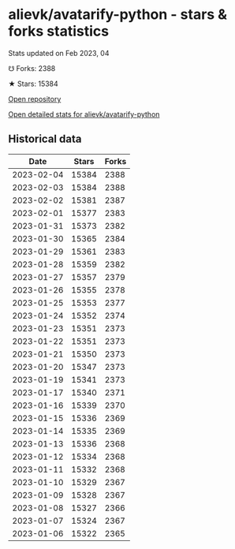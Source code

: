 # alievk/avatarify-python - stars & forks statistics

Stats updated on Feb 2023, 04

☋ Forks: 2388

★ Stars: 15384

[Open repository](https://github.com/alievk/avatarify-python)

[Open detailed stats for alievk/avatarify-python](https://reviewgithub.com/rep/alievk/avatarify-python)

## Historical data
| Date | Stars | Forks |
|------|-------|-------|
| 2023-02-04 | 15384 | 2388 | 
| 2023-02-03 | 15384 | 2388 | 
| 2023-02-02 | 15381 | 2387 | 
| 2023-02-01 | 15377 | 2383 | 
| 2023-01-31 | 15373 | 2382 | 
| 2023-01-30 | 15365 | 2384 | 
| 2023-01-29 | 15361 | 2383 | 
| 2023-01-28 | 15359 | 2382 | 
| 2023-01-27 | 15357 | 2379 | 
| 2023-01-26 | 15355 | 2378 | 
| 2023-01-25 | 15353 | 2377 | 
| 2023-01-24 | 15352 | 2374 | 
| 2023-01-23 | 15351 | 2373 | 
| 2023-01-22 | 15351 | 2373 | 
| 2023-01-21 | 15350 | 2373 | 
| 2023-01-20 | 15347 | 2373 | 
| 2023-01-19 | 15341 | 2373 | 
| 2023-01-17 | 15340 | 2371 | 
| 2023-01-16 | 15339 | 2370 | 
| 2023-01-15 | 15336 | 2369 | 
| 2023-01-14 | 15335 | 2369 | 
| 2023-01-13 | 15336 | 2368 | 
| 2023-01-12 | 15334 | 2368 | 
| 2023-01-11 | 15332 | 2368 | 
| 2023-01-10 | 15329 | 2367 | 
| 2023-01-09 | 15328 | 2367 | 
| 2023-01-08 | 15327 | 2366 | 
| 2023-01-07 | 15324 | 2367 | 
| 2023-01-06 | 15322 | 2365 | 

